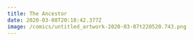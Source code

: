 ```yaml
---
title: The Ancestor
date: 2020-03-08T20:18:42.377Z
image: /comics/untitled_artwork-2020-03-07t220520.743.png
---
```

